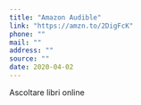 ```yaml
---
title: "Amazon Audible"
link: "https://amzn.to/2DigFcK"
phone: ""
mail: ""
address: ""
source: ""
date: 2020-04-02
---
```


Ascoltare libri online
